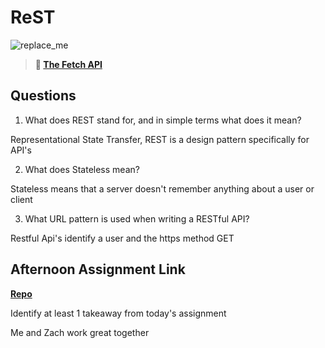 # ReST

![replace_me](https://codeworks.blob.core.windows.net/public/assets/img/illustrations/placeholder.svg)

> **📖 [The Fetch API](https://codeworksacademy.com/fs-student-guide/resources/wk4/04-Fetch)**

## Questions

1. What does REST stand for, and in simple terms what does it mean?

Representational State Transfer, REST is a design pattern specifically for API's

2. What does Stateless mean?

Stateless means that a server doesn't remember anything about a user or client

3. What URL pattern is used when writing a RESTful API?

Restful Api's identify a user and the https method GET

## Afternoon Assignment Link

**[Repo](https://github.com/zachrasmussen/gifted.git)**

Identify at least 1 takeaway from today's assignment

Me and Zach work great together
